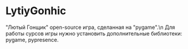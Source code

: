 # LytiyGonhic
"Лютый Гонщик" open-source игра, сделанная на "pygame".\n
Для работы сурсов игры нужно установить дополнительные библиотеки: pygame, pypresence.
